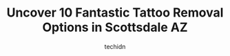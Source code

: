 ---
layout: ampstory
image: https://i0.wp.com/www.depkes.org/wp-content/uploads/2023/06/tattoo-removal-0-in-scottsdale-az-1685874552.jpeg?resize=640,853
author: techidn
featured: false
description: Discover the impressive array of Tattoo Removal options in Scottsdale AZ, where you can find 10 of the largest Tattoo Removal establishments in the area. From renowned classics to hidden gem
title: Uncover 10 Fantastic Tattoo Removal Options in Scottsdale AZ
cover:
   title: Uncover 10 Fantastic Tattoo Removal Options in Scottsdale AZ
   subtitle: Rickpate
   background: https://www.depkes.org/wp-content/uploads/2023/06/tattoo-removal-0-in-scottsdale-az-1685874552.jpeg

pages: 
 - layout: thirds
   top: <h1>#1 OLD TOWN INK</h1>
   bottom: "<p>Robbi Win is one of the best tattoo artist my husband and I have had the pleasure of working with to date. She always makes time for us and produces quality tattoos. I ha</p>"
   background: https://www.depkes.org/wp-content/uploads/2023/06/tattoo-removal-1-in-scottsdale-az-1685874553.jpeg
   backgroundblur: true
 - layout: thirds
   top: <h1>#2 Club Tattoo at Harley Davidson Scottsdale</h1>
   bottom: "<p>Got my first tattoo at Club Tattoo in Tempe. The artist I saw before moved so I looked through the artist pages and Jorges work was the style I was looking for. Club Tat</p>"
   background: https://www.depkes.org/wp-content/uploads/2023/06/tattoo-removal-2-in-scottsdale-az-1685874554.jpeg
   cta:
      link: https://www.depkes.org/blog/uncover-10-fantastic-tattoo-removal-options-in-scottsdale-az/
      text: Uncover 10 Fantastic Tattoo Removal Options in Scottsdale AZ
 - layout: thirds
   top: <h1>#3 National Laser Institute</h1>
   bottom: "<p>16601 N 90th St, Scottsdale, AZ 85260, United States</p>"
   background: https://www.depkes.org/wp-content/uploads/2023/06/tattoo-removal-3-in-scottsdale-az-1685874555.jpeg
   cta:
      link: https://www.depkes.org/blog/uncover-10-fantastic-tattoo-removal-options-in-scottsdale-az/
      text: Uncover 10 Fantastic Tattoo Removal Options in Scottsdale AZ
 - layout: thirds
   top: <h1>#4 Wisemagic Tattoo</h1>
   bottom: "<p>7126 E Shea Blvd, Scottsdale, AZ 85254, United States</p>"
   background: https://images.unsplash.com/photo-1552083974-186346191183?ixlib=rb-4.0.3&ixid=MnwxMjA3fDB8MHxwaG90by1wYWdlfHx8fGVufDB8fHx8&auto=format&fit=crop&w=640&h=853&q=80
   cta:
      link: https://www.depkes.org/blog/uncover-10-fantastic-tattoo-removal-options-in-scottsdale-az/
      text: Uncover 10 Fantastic Tattoo Removal Options in Scottsdale AZ
 - layout: thirds
   top: <h1>#5 Removery Tattoo Removal & Fading</h1>
   bottom: "<p>3031 E Indian School Rd Suite 6, Phoenix, AZ 85016, United States</p>"
   background: https://images.unsplash.com/photo-1591393223703-56fe1347ac62?ixlib=rb-4.0.3&ixid=MnwxMjA3fDB8MHxwaG90by1wYWdlfHx8fGVufDB8fHx8&auto=format&fit=crop&w=640&h=853&q=80
   cta:
      link: https://www.depkes.org/blog/uncover-10-fantastic-tattoo-removal-options-in-scottsdale-az/
      text: Uncover 10 Fantastic Tattoo Removal Options in Scottsdale AZ
 - layout: thirds
   top: <h1>#6 LaserAway</h1>
   bottom: "<p>15147 N Scottsdale Rd Suite 123, Scottsdale, AZ 85254, United States</p>"
   background: https://images.unsplash.com/photo-1522441815192-d9f04eb0615c?ixlib=rb-4.0.3&ixid=MnwxMjA3fDB8MHxwaG90by1wYWdlfHx8fGVufDB8fHx8&auto=format&fit=crop&w=640&h=853&q=80
   cta:
      link: https://www.depkes.org/blog/uncover-10-fantastic-tattoo-removal-options-in-scottsdale-az/
      text: Uncover 10 Fantastic Tattoo Removal Options in Scottsdale AZ
 - layout: thirds
   top: <h1>#7 AZ Laser Studio & Medspa</h1>
   bottom: "<p>1061 N Dobson Rd #108, Mesa, AZ 85201, United States</p>"
   background: https://images.unsplash.com/photo-1567095761054-7a02e69e5c43?ixlib=rb-4.0.3&ixid=MnwxMjA3fDB8MHxwaG90by1wYWdlfHx8fGVufDB8fHx8&auto=format&fit=crop&w=640&h=853&q=80
   cta:
      link: https://www.depkes.org/blog/uncover-10-fantastic-tattoo-removal-options-in-scottsdale-az/
      text: Uncover 10 Fantastic Tattoo Removal Options in Scottsdale AZ
 - layout: thirds
   middle: Continue reading...
   background: https://plus.unsplash.com/premium_photo-1664640458616-3c74f8cb4589?ixlib=rb-4.0.3&ixid=MnwxMjA3fDB8MHxwaG90by1wYWdlfHx8fGVufDB8fHx8&auto=format&fit=crop&w=640&h=853&q=80
   cta:
      link: https://www.depkes.org/blog/uncover-10-fantastic-tattoo-removal-options-in-scottsdale-az/
      text: Uncover 10 Fantastic Tattoo Removal Options in Scottsdale AZ
      
---